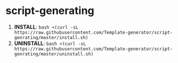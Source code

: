 # script-generating

1. **INSTALL**: `bash <(curl -sL https://raw.githubusercontent.com/Template-generator/script-genrating/master/install.sh)`
2. **UNINSTALL**: `bash <(curl -sL https://raw.githubusercontent.com/Template-generator/script-genrating/master/uninstall.sh)`
